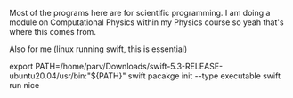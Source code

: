 Most of the programs here are for scientific programming. I am doing a module on Computational Physics within my Physics course so yeah that's where this comes from.

Also for me (linux running swift, this is essential)

export PATH=/home/parv/Downloads/swift-5.3-RELEASE-ubuntu20.04/usr/bin:"${PATH}"
swift pacakge init --type executable
swift run <package name>
nice
